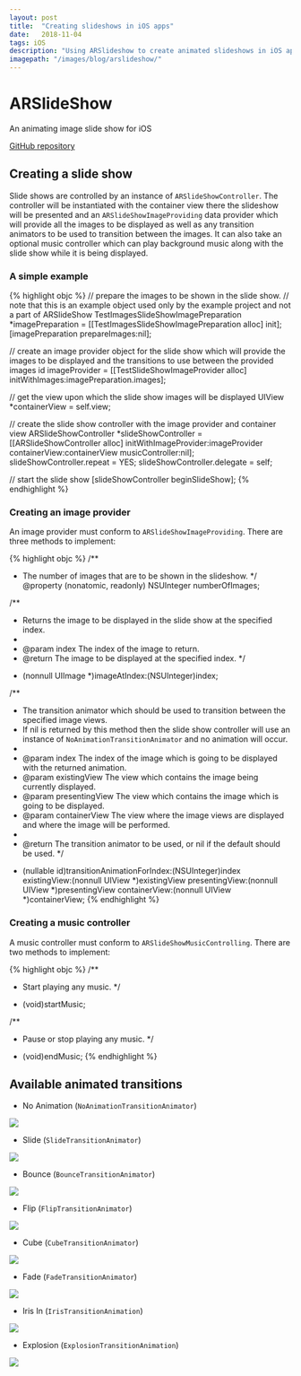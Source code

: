 ```yaml
---
layout: post
title:  "Creating slideshows in iOS apps"
date:   2018-11-04
tags: iOS
description: "Using ARSlideshow to create animated slideshows in iOS apps."
imagepath: "/images/blog/arslideshow/"
---
```


# ARSlideShow

An animating image slide show for iOS

[GitHub repository][github-project]



## Creating a slide show

Slide shows are controlled by an instance of `ARSlideShowController`. 
The controller will be instantiated with the container view there the slideshow will be presented and an `ARSlideShowImageProviding` data provider which will provide all the images to be displayed as well as any transition animators to be used to transition between the images.
It can also take an optional music controller which can play background music along with the slide show while it is being displayed.


### A simple example

{% highlight objc %}
// prepare the images to be shown in the slide show.
// note that this is an example object used only by the example project and not a part of ARSlideShow
TestImagesSlideShowImagePreparation *imagePreparation = [[TestImagesSlideShowImagePreparation alloc] init];
[imagePreparation prepareImages:nil];

// create an image provider object for the slide show which will provide the images to be displayed and the transitions to use between the provided images
id<ARSlideShowImageProviding> imageProvider = [[TestSlideShowImageProvider alloc] initWithImages:imagePreparation.images];

// get the view upon which the slide show images will be displayed
UIView *containerView = self.view;

// create the slide show controller with the image provider and container view
ARSlideShowController *slideShowController = [[ARSlideShowController alloc] initWithImageProvider:imageProvider containerView:containerView musicController:nil];
slideShowController.repeat   = YES;
slideShowController.delegate = self;

// start the slide show
[slideShowController beginSlideShow];
{% endhighlight %}


### Creating an image provider

An image provider must conform to `ARSlideShowImageProviding`. There are three methods to implement:

{% highlight objc %}
/**
 *  The number of images that are to be shown in the slideshow.
 */
@property (nonatomic, readonly) NSUInteger numberOfImages;


/**
 *  Returns the image to be displayed in the slide show at the specified index.
 *
 *  @param index The index of the image to return.
 *  @return The image to be displayed at the specified index.
 */
- (nonnull UIImage *)imageAtIndex:(NSUInteger)index;


/**
 *  The transition animator which should be used to transition between the specified image views.
 *  If nil is returned by this method then the slide show controller will use an instance of `NoAnimationTransitionAnimator` and no animation will occur.
 *
 *  @param index          The index of the image which is going to be displayed with the returned animation.
 *  @param existingView   The view which contains the image being currently displayed.
 *  @param presentingView The view which contains the image which is going to be displayed.
 *  @param containerView  The view where the image views are displayed and where the image will be performed.
 *
 *  @return The transition animator to be used, or nil if the default should be used.
 */
- (nullable id<ARSlideShowTransitionAnimating>)transitionAnimationForIndex:(NSUInteger)index
                                                              existingView:(nonnull UIView *)existingView
                                                            presentingView:(nonnull UIView *)presentingView
                                                             containerView:(nonnull UIView *)containerView;
{% endhighlight %}


### Creating a music controller

A music controller must conform to `ARSlideShowMusicControlling`. There are two methods to implement:

{% highlight objc %}
/**
 *  Start playing any music.
 */
- (void)startMusic;

/**
 *  Pause or stop playing any music.
 */
- (void)endMusic;
{% endhighlight %}



## Available animated transitions

* No Animation (`NoAnimationTransitionAnimator`)

![](/images/blog/arslideshow/none.gif)


* Slide (`SlideTransitionAnimator`)

![](/images/blog/arslideshow/slide.gif)


* Bounce (`BounceTransitionAnimator`)

![](/images/blog/arslideshow/bounce.gif)


* Flip (`FlipTransitionAnimator`)

![](/images/blog/arslideshow/flip.gif)


* Cube (`CubeTransitionAnimator`)

![](/images/blog/arslideshow/cube.gif)


* Fade (`FadeTransitionAnimator`)

![](/images/blog/arslideshow/fade.gif)


* Iris In (`IrisTransitionAnimation`)

![](/images/blog/arslideshow/iris.gif)


* Explosion (`ExplosionTransitionAnimation`)

![](/images/blog/arslideshow/explode.gif)


[github-project]: https://github.com/aderussell/ARSlideshow
